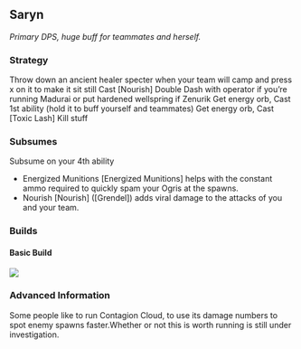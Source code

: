 ## Saryn
*Primary DPS, huge buff for teammates and herself.*

### Strategy
Throw down an ancient healer specter when your team will camp and press x on it to make it sit still
Cast [Nourish] 
Double Dash with operator if you’re running Madurai or put hardened wellspring if Zenurik
Get energy orb, 
Cast 1st ability (hold it to buff yourself and teammates)
Get energy orb, 
Cast [Toxic Lash]
Kill stuff

### Subsumes
Subsume on your 4th ability
* Energized Munitions
[Energized Munitions] helps with the constant ammo required to quickly spam your Ogris at the spawns.
* Nourish
[Nourish] ([Grendel]) adds viral damage to the attacks of you and your team. 

### Builds
#### Basic Build
![](media/builds_saryn_basic.png)

### Advanced Information
Some people like to run Contagion Cloud, to use its damage numbers to spot enemy spawns faster.Whether or not this is worth running is still under investigation.
